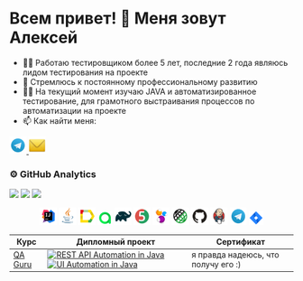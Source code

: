 # Всем привет! 👋 Меня зовут Алексей

- 👨‍💻 Работаю тестировщиком более 5 лет, последние 2 года являюсь лидом тестирования на проекте
- 🌱 Стремлюсь к постоянному профессиональному развитию
- 👩‍🎓 На текущий момент изучаю JAVA и автоматизированное тестирование, для грамотного выстраивания процессов по автоматизации на проекте
- 📫 Как найти меня:

<a href="https://t.me/Aleksey_Astashkin">
    <img width="6%" src="media/logo/Telegram.svg" alt="Telegram Badge"/>
</a>
<a href="mailto:ALVAstashkin91@yandex.ru">
    <img width="6%" src="media/logo/Yandex_Mail_icon.png" alt="Yandex Mail"/>
</a>

### ⚙&nbsp;GitHub Analytics
![](http://github-profile-summary-cards.vercel.app/api/cards/stats?username=AAstahckin&theme=algolia)
![](http://github-profile-summary-cards.vercel.app/api/cards/repos-per-language?username=AAstahckin&theme=algolia)
![](https://github-profile-summary-cards.vercel.app/api/cards/profile-details?username=AAstahckin&theme=algolia)

<p align="center">
<img width="6%" title="IntelliJ IDEA" src="media/logo/Idea.svg">
<img width="6%" title="Java" src="media/logo/Java.svg">
<img width="6%" title="Allure Report" src="media/logo/Allure.svg">
<img width="5%" title="Allure TestOps" src="media/logo/Allure_TO.svg">
<img width="6%" title="Gradle" src="media/logo/Gradle.svg">
<img width="6%" title="JUnit5" src="media/logo/Junit5.svg">
<img width="6%" title="Selenide" src="media/logo/Selenide.svg">
<img width="6%" title="RestAssured" src="media/logo/RestAssured.svg">
<img width="6%" title="GitHub" src="media/logo/GitHub.svg">
<img width="6%" title="Jenkins" src="media/logo/Jenkins.svg">
<img width="6%" title="Telegram" src="media/logo/Telegram.svg">
<img width="5%" title="Jira" src="media/logo/Jira.svg">
</p>

| Курс                        | Дипломный проект                                                                                                                                                                                                                                                                                                                                                                                                              | Сертификат                          |
|-----------------------------|-------------------------------------------------------------------------------------------------------------------------------------------------------------------------------------------------------------------------------------------------------------------------------------------------------------------------------------------------------------------------------------------------------------------------------|-------------------------------------| 
| [QA Guru](https://qa.guru/) | [![REST API Automation in Java](https://github-readme-stats-sigma-five.vercel.app/api/pin/?username=AAstahckin&repo=qa_guru_19_api&theme=algolia)](https://github.com/AAstahckin/qa_guru_19_api) [![UI Automation in Java](https://github-readme-stats-sigma-five.vercel.app/api/pin/?username=AAstahckin&repo=qa_guru_19_auto_ru&theme=algolia)](https://github.com/AAstahckin/qa_guru_19_auto_ru) | я правда надеюсь, что получу его :) |